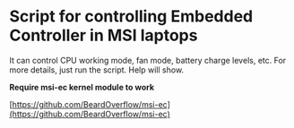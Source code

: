 # Script for controlling Embedded Controller in MSI laptops

It can control CPU working mode, fan mode, battery charge levels, etc. For more details, just run the script. Help will show.

**Require msi-ec kernel module to work**

[https://github.com/BeardOverflow/msi-ec](https://github.com/BeardOverflow/msi-ec)